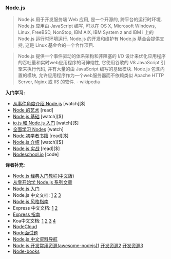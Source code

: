 ### Node.js

>Node.js 用于开发服务端 Web 应用, 是一个开源的, 跨平台的运行时环境. Node.js 应用由 JavaScript 编写, 可以在 OS X, Microsoft Windows, Linux, FreeBSD, NonStop, IBM AIX, IBM System z and IBM i 上的 Node.js 运行时环境运行. Node.js 的开发和维护有 Node.js 基金会提供支持, 这是 Linux 基金会的一个合作项目. 

>Node.js 提供一个事件驱动的体系架构和非阻塞的 I/O 设计来优化应用程序的吞吐量和实时web应用程序的可伸缩性, 它使用谷歌的 V8 JavaScript 引擎来执行代码, 并有大量的由 JavaScript 编写的基础模块. Node.js 包含内置的模块, 允许应用程序作为一个web服务器而不依赖类似  Apache HTTP Server, Nginx 或 IIS 的软件. - wikipedia

**入门学习:**

* [从事件角度介绍 Node.js](https://www.eventedmind.com/classes/introduction-to-node-js-4c0326de) [watch][$]
* [Node 的艺术](https://github.com/maxogden/art-of-node#the-art-of-node) [read]
* [Node.js 基础](http://teamtreehouse.com/library/nodejs-basics) [watch][$]
* [io.js 和 Node.js 入门](http://www.pluralsight.com/courses/running-node-applications-io-js) [watch][$]
* [全面学习 Nodes](https://learnallthenodes.com/episodes/1-what-is-nodejs) [watch]
* [Node 初学者书籍](https://leanpub.com/nodebeginner) [read][$]
* [Node.js 介绍](http://www.pluralsight.com/courses/node-intro) [watch][$]
* [Node.js 实战](https://www.manning.com/books/node-js-in-practice#downloads) [read][$]
* [Nodeschool.io](http://nodeschool.io/) [code]

**译者补充:**

* [Node.js 经典入门教程(中文版)](http://nodebeginner.org/index-zh-cn.html)
* [从零开始学 Node.js 系列文章](http://blog.fens.me/series-nodejs/)
* [Node.js 入门](https://cnodejs.org/getstart)
* Node.js 中文文档: [1](https://davidcai1993.gitbooks.io/nodejs-api-doc-in-chinese/content/)  [2](http://wiki.jikexueyuan.com/project/nodejs/)  [3](http://www.nodeapp.cn/)
* [Node.js 风格指南](https://github.com/wwsun/node-style-guide) 
* Express 中文文档: [1](http://www.expressjs.com.cn/) [2](http://expressjs.jser.us/)
* [Express 指南](http://wiki.jikexueyuan.com/project/express-guide/)
* Koa中文文档: [1](http://koa.rednode.cn/) [2](http://koa.bootcss.com/) [3](https://github.com/guo-yu/koa-guide) [4](http://koajs.cn/)
* [NodeCloud](http://www.nodecloud.org/)
* [Node面试题](https://github.com/jimuyouyou/node-interview-questions)
* [Node.js 中文资料导航](https://github.com/youyudehexie/node123)
* [Node.js 开发常用资源(awesome-nodejs)1](https://github.com/sindresorhus/awesome-nodejs) [开发资源2](https://github.com/lyfeyaj/awesome-resources#nodejs) [开发资源3](https://github.com/vndmtrx/awesome-nodejs)
* [Node-books](https://github.com/pana/node-books)